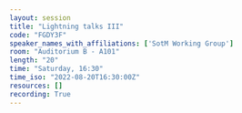```yaml
---
layout: session
title: "Lightning talks III"
code: "FGDY3F"
speaker_names_with_affiliations: ['SotM Working Group']
room: "Auditorium B - A101"
length: "20"
time: "Saturday, 16:30"
time_iso: "2022-08-20T16:30:00Z"
resources: []
recording: True
---
```


